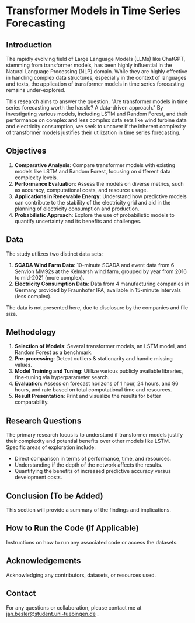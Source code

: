 # Transformer Models in Time Series Forecasting

## Introduction

The rapidly evolving field of Large Language Models (LLMs) like ChatGPT, stemming from transformer models, has been highly influential in the Natural Language Processing (NLP) domain. While they are highly effective in handling complex data structures, especially in the context of languages and texts, the application of transformer models in time series forecasting remains under-explored.

This research aims to answer the question, "Are transformer models in time series forecasting worth the hassle? A data-driven approach." By investigating various models, including LSTM and Random Forest, and their performance on complex and less complex data sets like wind turbine data and electricity consumption, we seek to uncover if the inherent complexity of transformer models justifies their utilization in time series forecasting.

## Objectives

1. **Comparative Analysis**: Compare transformer models with existing models like LSTM and Random Forest, focusing on different data complexity levels.
2. **Performance Evaluation**: Assess the models on diverse metrics, such as accuracy, computational costs, and resource usage.
3. **Applications in Renewable Energy**: Understand how predictive models can contribute to the stability of the electricity grid and aid in the planning of electricity consumption and production.
4. **Probabilistic Approach**: Explore the use of probabilistic models to quantify uncertainty and its benefits and challenges.

## Data

The study utilizes two distinct data sets:

1. **SCADA Wind Farm Data**: 10-minute SCADA and event data from 6 Senvion MM92s at the Kelmarsh wind farm, grouped by year from 2016 to mid-2021 (more complex).
2. **Electricity Consumption Data**: Data from 4 manufacturing companies in Germany provided by Fraunhofer IPA, available in 15-minute intervals (less complex).

The data is not presented here, due to disclosure by the companies and file size.

## Methodology

1. **Selection of Models**: Several transformer models, an LSTM model, and Random Forest as a benchmark.
2. **Pre-processing**: Detect outliers & stationarity and handle missing values.
3. **Model Training and Tuning**: Utilize various publicly available libraries, fine-tuning via hyperparameter search.
4. **Evaluation**: Assess on forecast horizons of 1 hour, 24 hours, and 96 hours, and rate based on total computational time and resources.
5. **Result Presentation**: Print and visualize the results for better comparability.

## Research Questions

The primary research focus is to understand if transformer models justify their complexity and potential benefits over other models like LSTM. Specific areas of exploration include:

- Direct comparison in terms of performance, time, and resources.
- Understanding if the depth of the network affects the results.
- Quantifying the benefits of increased predictive accuracy versus development costs.

## Conclusion (To be Added)

This section will provide a summary of the findings and implications.

## How to Run the Code (If Applicable)

Instructions on how to run any associated code or access the datasets.

## Acknowledgements

Acknowledging any contributors, datasets, or resources used.

## Contact

For any questions or collaboration, please contact me at jan.besler@student.uni-tuebingen.de .
